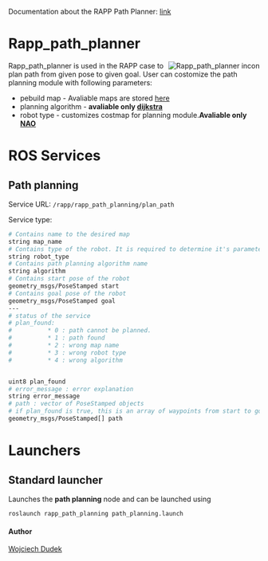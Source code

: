 Documentation about the RAPP Path Planner: [link](https://github.com/rapp-project/rapp-platform/wiki/RAPP-Path-Planner)

Rapp_path_planner
=====

<img src="https://farm6.staticflickr.com/5199/7369580478_aef5890b05_o_d.png" alt="Rapp_path_planner incon" align="right" />

Rapp_path_planner is used in the RAPP case to plan path from given pose to given goal. User can costomize the path planning module with following parameters:
* pebuild map - Avaliable maps are stored [here](https://github.com/rapp-project/rapp-platform/tree/master/rapp_map_server/maps)
* planning algorithm - **avaliable only [dijkstra](https://en.wikipedia.org/wiki/Dijkstra%27s_algorithm)**
* robot type - customizes costmap for planning module.**Avaliable only [NAO](https://www.aldebaran.com/en/humanoid-robot/nao-robot)** 

# ROS Services

## Path planning
Service URL: ```/rapp/rapp_path_planning/plan_path```

Service type:
```bash
# Contains name to the desired map
string map_name
# Contains type of the robot. It is required to determine it's parameters (footprint etc.)
string robot_type
# Contains path planning algorithm name
string algorithm
# Contains start pose of the robot
geometry_msgs/PoseStamped start
# Contains goal pose of the robot
geometry_msgs/PoseStamped goal
---
# status of the service
# plan_found:
#          * 0 : path cannot be planned.
#          * 1 : path found 
#          * 2 : wrong map name
#          * 3 : wrong robot type
#          * 4 : wrong algorithm


uint8 plan_found
# error_message : error explanation
string error_message
# path : vector of PoseStamped objects
# if plan_found is true, this is an array of waypoints from start to goal, where the first one equals start and the last one equals goal
geometry_msgs/PoseStamped[] path
``` 

# Launchers

## Standard launcher

Launches the **path planning** node and can be launched using
```
roslaunch rapp_path_planning path_planning.launch
```


#### Author

[Wojciech Dudek](https://github.com/dudekw)

